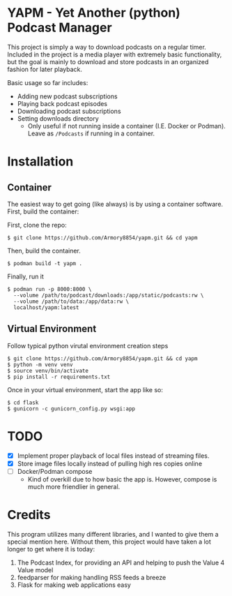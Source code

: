 # YAPM - Yet Another (python) Podcast Manager
This project is simply a way to download podcasts on a regular timer. Included in the project is a media player with extremely basic functionality, but the goal is mainly to download and store podcasts in an organized fashion for later playback.

Basic usage so far includes:
- Adding new podcast subscriptions
- Playing back podcast episodes
- Downloading podcast subscriptions
- Setting downloads directory
  - Only useful if not running inside a container (I.E. Docker or Podman). Leave as `/Podcasts` if running in a container.

# Installation
## Container
The easiest way to get going (like always) is by using a container software. First, build the container:

First, clone the repo:

`$ git clone https://github.com/Armory8854/yapm.git && cd yapm`

Then, build the container.

`$ podman build -t yapm .`

Finally, run it

```
$ podman run -p 8000:8000 \
  --volume /path/to/podcast/downloads:/app/static/podcasts:rw \
  --volume /path/to/data:/app/data:rw \
  localhost/yapm:latest
```

## Virtual Environment
Follow typical python virutal environment creation steps

```
$ git clone https://github.com/Armory8854/yapm.git && cd yapm
$ python -m venv venv
$ source venv/bin/activate
$ pip install -r requirements.txt
```

Once in your virtual environment, start the app like so:

```
$ cd flask
$ gunicorn -c gunicorn_config.py wsgi:app
```

# TODO
- [x] Implement proper playback of local files instead of streaming files.
- [x] Store image files locally instead of pulling high res copies online
- [ ] Docker/Podman compose
  - Kind of overkill due to how basic the app is. However, compose is much more friendlier in general.

# Credits
This program utilizes many different libraries, and I wanted to give them a special mention here. Without them, this project would have taken a lot longer to get where it is today:

1. The Podcast Index, for providing an API and helping to push the Value 4 Value model
2. feedparser for making handling RSS feeds a breeze
3. Flask for making web applications easy
